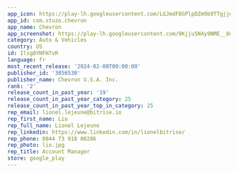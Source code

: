 ```yaml
---
app_icon: https://play-lh.googleusercontent.com/LGJmdF8GPlpDZm9b9TTgjjdSOQs8bbQcneqta2Pl_jLyQ7I970U2I509pIQX04xVSw
app_id: com.stuzo.chevron
app_name: Chevron
app_screenshot: https://play-lh.googleusercontent.com/9Kjju5N4y9NME__8dcJXY1Ob-InFUFGnwLoAjUrwqDW94nfPtqAlcx4rubQD8W16pQ
category: Auto & Vehicles
country: US
id: Ilsg8YNFH7vR
language: fr
most_recent_release: '2024-02-08T00:00:00'
publisher_id: '3056530'
publisher_name: Chevron U.S.A. Inc.
rank: '2'
release_count_in_past_year: '19'
release_count_in_past_year_category: 25
release_count_in_past_year_top_in_category: 25
rep_email: lionel.lejeune@bitrise.io
rep_first_name: Lio
rep_full_name: Lionel Lejeune
rep_linkedin: https://www.linkedin.com/in/lionelbitrise/
rep_phone: 0044 73 918 00286
rep_photo: lio.jpg
rep_title: Account Manager
store: google_play
---
```

